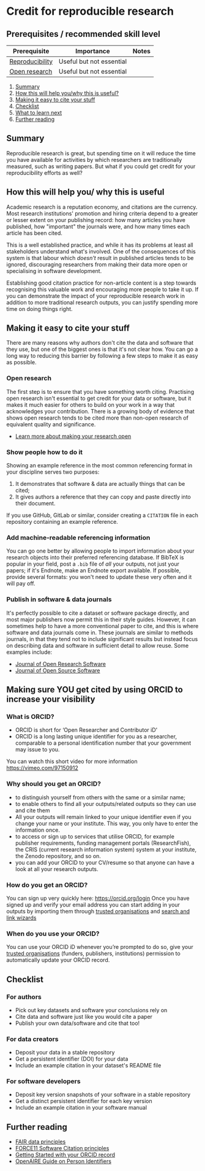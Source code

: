 # Credit for reproducible research

<!--

Future work:

- Demonstrating impact with various metrics

-->

## Prerequisites / recommended skill level

| Prerequisite        | Importance               | Notes  |
| -------------       | ----------               | ------ |
| [Reproducibility][] | Useful but not essential |        |
| [Open research][]   | Useful but not essential |        |

[Reproducibility]: /reproducibility/reproducibility.html
[Open research]: /open_research/open_research.html

1. [Summary](#summary)
2. [How this will help you/why this is useful?](#how-this-will-help-you-why-this-is-useful)
3. [Making it easy to cite your stuff](#making-it-easy-to-cite-your-stuff)
4. [Checklist](#checklist)
5. [What to learn next](#what-to-learn-next)
6. [Further reading](#further-reading)

## Summary

Reproducible research is great, but spending time on it will reduce the time you have available for activities by which researchers are traditionally measured, such as writing papers. But what if you could get credit for your reproducibility efforts as well?

## How this will help you/ why this is useful

Academic research is a reputation economy, and citations are the currency. Most research institutions' promotion and hiring criteria depend to a greater or lesser extent on your publishing record: how many articles you have published, how "important" the journals were, and how many times each article has been cited.

This is a well established practice, and while it has its problems at least all stakeholders understand what's involved. One of the consequences of this system is that labour which *doesn't* result in published articles tends to be ignored, discouraging researchers from making their data more open or specialising in software development.

Establishing good citation practice for non-article content is a step towards recognising this valuable work and encouraging more people to take it up. If you can demonstrate the impact of your reproducible research work in addition to more traditional research outputs, you can justify spending more time on doing things right.

## Making it easy to cite your stuff

There are many reasons why authors don't cite the data and software that they use, but one of the biggest ones is that it's not clear how. You can go a long way to reducing this barrier by following a few steps to make it as easy as possible.

### Open research

The first step is to ensure that you have something worth citing. Practising open research isn't essential to get credit for your data or software, but it makes it much easier for others to build on your work in a way that acknowledges your contribution. There is a growing body of evidence that shows open research tends to be cited more than non-open research of equivalent quality and significance.

<!-- TODO: Cite relevant paper for this (Piwowar et al 2013?) -->

* [Learn more about making your research open][open research]

### Show people how to do it

Showing an example reference in the most common referencing format in your discipline serves two purposes:

1. It demonstrates that software & data are actually things that can be cited;
2. It gives authors a reference that they can copy and paste directly into their document.

<!-- TODO: insert example citation in suitable format -->
<!-- TODO: link to DataCite data citation guidance -->

If you use GitHub, GitLab or similar, consider creating a `CITATION` file in each repository containing an example reference.

### Add machine-readable referencing information

You can go one better by allowing people to import information about your research objects into their preferred referencing database.
If BibTeX is popular in your field, post a `.bib` file of *all* your outputs, not just your papers; if it's Endnote, make an Endnote export available.
If possible, provide several formats: you won't need to update these very often and it will pay off.

<!-- TODO: Information about cite.json(?) -->

### Publish in software & data journals

It's perfectly possible to cite a dataset or software package directly, and most major publishers now permit this in their style guides. However, it can sometimes help to have a more conventional paper to cite, and this is where software and data journals come in. These journals are similar to methods journals, in that they tend not to include significant results but instead focus on describing data and software in sufficient detail to allow reuse. Some examples include:

- [Journal of Open Research Software][jors]
- [Journal of Open Source Software][joss]

[JORS]: https://openresearchsoftware.metajnl.com/
[JOSS]: https://joss.theoj.org/

## Making sure YOU get cited by using ORCID to increase your visibility

### What is ORCID?
- ORCID is short for ‘Open Researcher and Contributor iD'
- ORCID is a long lasting unique identifier for you as a researcher, comparable to a personal identification number that your government may issue to you.

You can watch this short video for more information https://vimeo.com/97150912

### Why should you get an ORCID?
- to distinguish yourself from others with the same or a similar name;
- to enable others to find all your outputs/related outputs so they can use and cite them
- All your outputs will remain linked to your unique identifier even if you change your name or your institute. This way, you only have to enter the information once.
- to access or sign up to services that utilise ORCID, for example publisher requirements, funding management portals (ResearchFish), the CRIS (current research information system) system at your institute, the Zenodo repository, and so on.
- you can add your ORCID to your CV/resume so that anyone can have a look at all your research outputs.

### How do you get an ORCID?
You can sign up very quickly here: https://orcid.org/login
Once you have signed up and verify your email address you can start adding in your outputs by importing them through [trusted organisations](https://support.orcid.org/hc/en-us/articles/360006973893) and [search and link wizards](https://support.orcid.org/hc/en-us/articles/360006973653-Add-works-by-direct-import-from-other-systems)


### When do you use your ORCID?
You can use your ORCID iD whenever you’re prompted to do so, give your [trusted organisations](https://support.orcid.org/hc/en-us/articles/360006973893) (funders, publishers, institutions) permission to automatically update your ORCID record.

<!-- TODO: more examples, especially data journals -->

<!-- TODO: deprecated practices such as citing an early paper or a software manual -->

<!--
- Making stuff citable
  - *Can this just link to other chapters mainly?*
  - Data
    - Deposit it
  - Software
    - Deposit it (github isn't good enough)
    - Software journals (for example [JORS][], [JOSS][])
- Citing stuff
  - Importance of using true citations
  - Different ways of citing
    - The data/software itself (preferred)
    - A data/software paper from a dedicated data/software journal
    - A key paper identified by the creator/developer
    - A software manual
  - What does/doesn't need to be cited
  - Overflow space for citations
-->

## Checklist

### For authors

- Pick out key datasets and software your conclusions rely on
- Cite data and software just like you would cite a paper
- Publish your own data/software and cite that too!

### For data creators

- Deposit your data in a stable repository
- Get a persistent identifier (DOI) for your data
- Include an example citation in your dataset's README file

### For software developers

- Deposit key version snapshots of your software in a stable repository
- Get a distinct persistent identifier for each key version
- Include an example citation in your software manual

<!-- ## What to learn next -->

## Further reading

- [FAIR data principles](https://www.force11.org/group/fairgroup/fairprinciples)
- [FORCE11 Software Citation principles](https://www.force11.org/software-citation-principles)
- [Getting Started with your ORCID record](https://support.orcid.org/hc/en-us/articles/360006896894-Getting-started-with-your-ORCID-record)
- [OpenAIRE Guide on Person Identifiers](https://www.openaire.eu/how-can-identifiers-improve-the-dissemination-of-your-research-outputs)

<!-- ## Definitions/glossary -->

<!-- ## Bibliography -->
